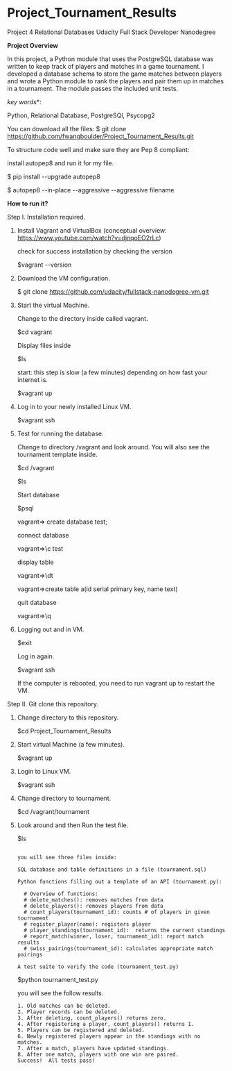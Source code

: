 # Project_Tournament_Results
Project 4 Relational Databases
Udacity Full Stack Developer Nanodegree

**Project Overview**

In this project, a Python module that uses the PostgreSQL database was written to
keep track of players and matches in a game tournament. I developed a database
schema to store the game matches between players and wrote a Python module to
rank the players and pair them up in matches in a tournament.
The module passes the included unit tests.

*key words**:

Python, Relational Database, PostgreSQl, Psycopg2

You can download all the files: $ git clone https://github.com/fwangboulder/Project_Tournament_Results.git

To structure code well and make sure they are Pep 8 compliant:

install autopep8 and run it for my file.

$ pip install --upgrade autopep8

$ autopep8 --in-place --aggressive --aggressive  filename

**How to run it?**


Step I. Installation required.

1. Install Vagrant and VirtualBox (conceptual overview: https://www.youtube.com/watch?v=djnqoEO2rLc)

    check for success installation by checking the version

    $vagrant --version

2. Download the VM configuration.

    $ git clone https://github.com/udacity/fullstack-nanodegree-vm.git

3. Start the virtual Machine.

    Change to the directory inside called vagrant.

    $cd vagrant

    Display files inside

    $ls

    start: this step is slow (a few minutes) depending on how fast your internet is.

    $vagrant up

4. Log in to your newly installed Linux VM.

    $vagrant ssh

5. Test for running the database.

    Change to directory /vagrant and look around. You will also see the tournament template inside.

    $cd /vagrant

    $ls

    Start database

    $psql

    vagrant=> create database test;

    connect database

    vagrant=>\c test

    display table

    vagrant=>\dt

    vagrant=>create table a(id serial primary key, name text)

    quit database

    vagrant=>\q

6. Logging out and in VM.

    $exit

    Log in again.

    $vagrant ssh

    If the computer is rebooted, you need to run vagrant up to restart the VM.

Step II. Git clone this repository.

1. Change directory to this repository.

    $cd Project_Tournament_Results

2. Start virtual Machine (a few minutes).

    $vagrant up

3. Login to Linux VM.

    $vagrant ssh

4. Change directory to tournament.

    $cd /vagrant/tournament

5. Look around and then Run the test file.

    $ls

    ```

    you will see three files inside:

    SQL database and table definitions in a file (tournament.sql)

    Python functions filling out a template of an API (tournament.py):

      # Overview of functions:
      # delete_matches(): removes matches from data
      # delete_players(): removes players from data
      # count_players(tournament_id): counts # of players in given tournament
      # register_player(name): registers player
      # player_standings(tournament_id):  returns the current standings
      # report_match(winner, loser, tournament_id): report match results
      # swiss_pairings(tournament_id): calculates appropriate match pairings

    A test suite to verify the code (tournament_test.py)

    ```

    $python tournament_test.py

    you will see the follow results.

      ```
      1. Old matches can be deleted.
      2. Player records can be deleted.
      3. After deleting, count_players() returns zero.
      4. After registering a player, count_players() returns 1.
      5. Players can be registered and deleted.
      6. Newly registered players appear in the standings with no matches.
      7. After a match, players have updated standings.
      8. After one match, players with one win are paired.
      Success!  All tests pass!

      ```
